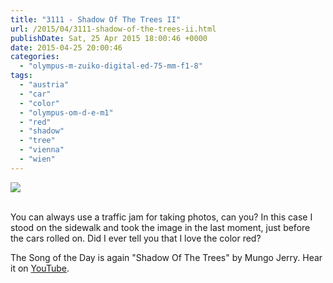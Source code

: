 ```yaml
---
title: "3111 - Shadow Of The Trees II"
url: /2015/04/3111-shadow-of-the-trees-ii.html
publishDate: Sat, 25 Apr 2015 18:00:46 +0000
date: 2015-04-25 20:00:46
categories: 
  - "olympus-m-zuiko-digital-ed-75-mm-f1-8"
tags: 
  - "austria"
  - "car"
  - "color"
  - "olympus-om-d-e-m1"
  - "red"
  - "shadow"
  - "tree"
  - "vienna"
  - "wien"
---
```

<div class="container">
<div class="center"><a target="_blank" href="https://d25zfm9zpd7gm5.cloudfront.net/1200x1200/2015/20150413_074811_lr.jpg"><img src="https://d25zfm9zpd7gm5.cloudfront.net/0600x0600/2015/20150413_074811_lr.jpg" /></a></div>
</div>
<br />

You can always use a traffic jam for taking photos, can you? In this case I stood on the sidewalk and took the image in the last moment, just before the cars rolled on. Did I ever tell you that I love the color red?

The Song of the Day is again "Shadow Of The Trees" by Mungo Jerry. Hear it on <a href="https://www.youtube.com/watch?v=fgC83Mmd9L8" target="_blank">YouTube</a>.
